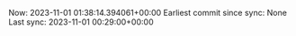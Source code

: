 Now: 2023-11-01 01:38:14.394061+00:00 Earliest commit since sync: None Last sync: 2023-11-01 00:29:00+00:00
